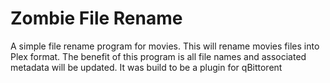 # Zombie File Rename
A simple file rename program for movies. This will rename movies files into Plex format. The benefit of this program is all file names and associated metadata will be updated. It was build to be a plugin for qBittorent
